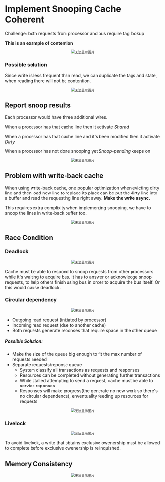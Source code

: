 # Implement Snooping Cache Coherent

Challenge: both requests from processor and bus require tag lookup

**This is an example of contention**

<div>           <!--块级封装-->    <center>    <!--将图片和文字居中-->    <img src="media/tag_contention.png"         alt="无法显示图片"         style="zoom:75%"/>   </center></div>

### Possible solution

Since write is less frequent than read, we can duplicate the tags and state, when reading there will not be contention.

<div>           <!--块级封装-->    <center>    <!--将图片和文字居中-->    <img src="media/duplicate_tag.png"         alt="无法显示图片"         style="zoom:75%"/>   </center></div>



## Report snoop results

Each processor would have three additional wires.

When a processor has that cache line then it activate *Shared*

When a processor has that cache line and it's been modified then it activate *Dirty*

When a processor has not done snooping yet *Snoop-pending* keeps on

<div>           <!--块级封装-->    <center>    <!--将图片和文字居中-->    <img src="media/additional_wires.png"         alt="无法显示图片"         style="zoom:75%"/>   </center></div>

## Problem with write-back cache

When using write-back cache, one popular optimization when evicting dirty line and then load new line to replace its place can be put the dirty line into a buffer and read the requesting line right away. **Make the write async.**

This requires extra complixity when implementing snooping, we have to snoop the lines in write-back buffer too.

<div>           <!--块级封装-->    <center>    <!--将图片和文字居中-->    <img src="media/write_back_buffer.png"         alt="无法显示图片"         style="zoom:75%"/>   </center></div>



## Race Condition

### Deadlock

<div>           <!--块级封装-->    <center>    <!--将图片和文字居中-->    <img src="media/snoop_bus_deadlock.png"         alt="无法显示图片"         style="zoom:75%"/>   </center></div>

Cache must be able to respond to snoop requests from other processors while it's waiting to acquire bus. It has to answer or acknowledge snoop requests, to help others finish using bus in order to acquire the bus itself. Or this would cause deadlock.



### Circular dependency

<div>           <!--块级封装-->    <center>    <!--将图片和文字居中-->    <img src="media/queue_deadlock.png"         alt="无法显示图片"         style="zoom:75%"/>   </center></div>

* Outgoing read request (initiated by processor)
* Incoming read request (due to another cache)
* Both requests generate reponses that require space in the other queue

##### Possible Solution:

* Make the size of the queue big enough to fit the max number of requests needed
* Separate requests/reponse queue
  * System classify all transactions as requests and responses
  * Resources can be completed without generating further transactions
  * While stalled attempting to send a request, cache must be able to service reponses
  * Responses will make progress(the generate no new work so there's no circular dependence), enventuallty feeding up resources for requests

<div>           <!--块级封装-->    <center>    <!--将图片和文字居中-->    <img src="media/separate_queues.png"         alt="无法显示图片"         style="zoom:75%"/>   </center></div>



### Livelock

<div>           <!--块级封装-->    <center>    <!--将图片和文字居中-->    <img src="media/snoop_livelock.png"         alt="无法显示图片"         style="zoom:75%"/>   </center></div>

To avoid livelock, a write that obtains exclusive owenership must be allowed to complete before exclusive owenership is relinquished.



## Memory Consistency



<div>           <!--块级封装-->    <center>    <!--将图片和文字居中-->    <img src="media/memory_switch.png"         alt="无法显示图片"         style="zoom:75%"/>   </center></div>